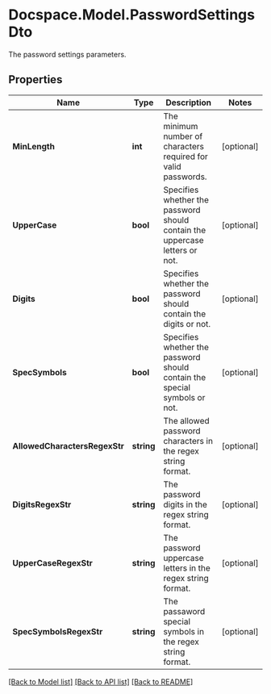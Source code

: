 # Docspace.Model.PasswordSettingsDto
The password settings parameters.

## Properties

Name | Type | Description | Notes
------------ | ------------- | ------------- | -------------
**MinLength** | **int** | The minimum number of characters required for valid passwords. | [optional] 
**UpperCase** | **bool** | Specifies whether the password should contain the uppercase letters or not. | [optional] 
**Digits** | **bool** | Specifies whether the password should contain the digits or not. | [optional] 
**SpecSymbols** | **bool** | Specifies whether the password should contain the special symbols or not. | [optional] 
**AllowedCharactersRegexStr** | **string** | The allowed password characters in the regex string format. | [optional] 
**DigitsRegexStr** | **string** | The password digits in the regex string format. | [optional] 
**UpperCaseRegexStr** | **string** | The password uppercase letters in the regex string format. | [optional] 
**SpecSymbolsRegexStr** | **string** | The passaword special symbols in the regex string format. | [optional] 

[[Back to Model list]](../README.md#documentation-for-models) [[Back to API list]](../README.md#documentation-for-api-endpoints) [[Back to README]](../README.md)

